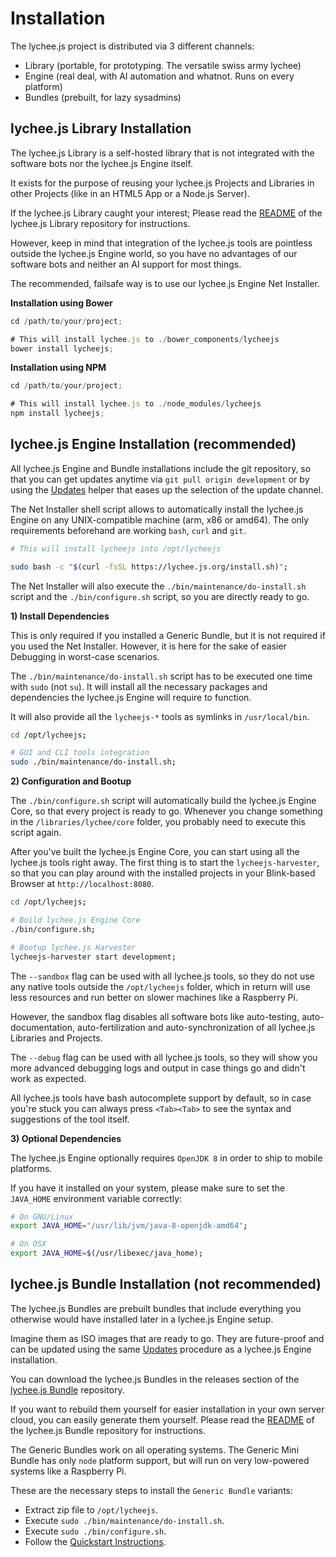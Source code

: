 
# Installation

The lychee.js project is distributed via 3 different channels:

- Library (portable, for prototyping. The versatile swiss army lychee)
- Engine (real deal, with AI automation and whatnot. Runs on every platform)
- Bundles (prebuilt, for lazy sysadmins)



## lychee.js Library Installation

The lychee.js Library is a self-hosted library that is not integrated
with the software bots nor the lychee.js Engine itself.

It exists for the purpose of reusing your lychee.js Projects and
Libraries in other Projects (like in an HTML5 App or a Node.js Server).

If the lychee.js Library caught your interest;  Please read the
[README](https://github.com/Artificial-Engineering/lycheejs-library/blob/master/README.md)
of the lychee.js Library repository for instructions.

However, keep in mind that integration of the lychee.js tools are
pointless outside the lychee.js Engine world, so you have no
advantages of our software bots and neither an AI support for
most things.

The recommended, failsafe way is to use our lychee.js Engine
Net Installer.



**Installation using Bower**

```javascript
cd /path/to/your/project;

# This will install lychee.js to ./bower_components/lycheejs
bower install lycheejs;
```



**Installation using NPM**

```javascript
cd /path/to/your/project;

# This will install lychee.js to ./node_modules/lycheejs
npm install lycheejs;
```



## lychee.js Engine Installation (recommended)

All lychee.js Engine and Bundle installations include the git
repository, so that you can get updates anytime via
`git pull origin development` or by using the [Updates](./Updates.md)
helper that eases up the selection of the update channel.


The Net Installer shell script allows to automatically install
the lychee.js Engine on any UNIX-compatible machine (arm, x86 or
amd64). The only requirements beforehand are working `bash`,
`curl` and `git`.

```bash
# This will install lycheejs into /opt/lycheejs

sudo bash -c "$(curl -fsSL https://lychee.js.org/install.sh)";
```

The Net Installer will also execute the `./bin/maintenance/do-install.sh`
script and the `./bin/configure.sh` script, so you are directly
ready to go.



**1) Install Dependencies**

This is only required if you installed a Generic Bundle, but it
is not required if you used the Net Installer. However, it is
here for the sake of easier Debugging in worst-case scenarios.

The `./bin/maintenance/do-install.sh` script has to be executed
one time with `sudo` (not `su`). It will install all the
necessary packages and dependencies the lychee.js Engine will
require to function.

It will also provide all the `lycheejs-*` tools as symlinks in
`/usr/local/bin`.

```bash
cd /opt/lycheejs;

# GUI and CLI tools integration
sudo ./bin/maintenance/do-install.sh;
```



**2) Configuration and Bootup**

The `./bin/configure.sh` script will automatically build the
lychee.js Engine Core, so that every project is ready to go.
Whenever you change something in the `/libraries/lychee/core`
folder, you probably need to execute this script again.

After you've built the lychee.js Engine Core, you can start
using all the lychee.js tools right away. The first thing is
to start the `lycheejs-harvester`, so that you can play around
with the installed projects in your Blink-based Browser at
`http://localhost:8080`.

```bash
cd /opt/lycheejs;

# Build lychee.js Engine Core
./bin/configure.sh;

# Bootup lychee.js Harvester
lycheejs-harvester start development;
```

The `--sandbox` flag can be used with all lychee.js tools, so
they do not use any native tools outside the `/opt/lycheejs`
folder, which in return will use less resources and run better
on slower machines like a Raspberry Pi.

However, the sandbox flag disables all software bots like
auto-testing, auto-documentation, auto-fertilization and
auto-synchronization of all lychee.js Libraries and Projects.

The `--debug` flag can be used with all lychee.js tools, so
they will show you more advanced debugging logs and output
in case things go and didn't work as expected.

All lychee.js tools have bash autocomplete support by default,
so in case you're stuck you can always press `<Tab><Tab>` to
see the syntax and suggestions of the tool itself.



**3) Optional Dependencies**

The lychee.js Engine optionally requires `OpenJDK 8` in order
to ship to mobile platforms.

If you have it installed on your system, please make sure to
set the `JAVA_HOME` environment variable correctly:

```bash
# On GNU/Linux
export JAVA_HOME="/usr/lib/jvm/java-8-openjdk-amd64";

# On OSX
export JAVA_HOME=$(/usr/libexec/java_home);
```


## lychee.js Bundle Installation (not recommended)

The lychee.js Bundles are prebuilt bundles that include everything
you otherwise would have installed later in a lychee.js Engine setup.

Imagine them as ISO images that are ready to go. They are future-proof
and can be updated using the same [Updates](../Updates.md) procedure
as a lychee.js Engine installation.

You can download the lychee.js Bundles in the releases section of the
[lychee.js Bundle](https://github.com/Artificial-Engineering/lycheejs-bundle/releases)
repository.

If you want to rebuild them yourself for easier installation in your
own server cloud, you can easily generate them yourself. Please read
the [README](https://github.com/Artificial-Engineering/lycheejs-bundle/blob/master/README.md)
of the lychee.js Bundle repository for instructions.

The Generic Bundles work on all operating systems. The Generic Mini
Bundle has only `node` platform support, but will run on very low-powered
systems like a Raspberry Pi.

These are the necessary steps to install the `Generic Bundle` variants:

- Extract zip file to `/opt/lycheejs`.
- Execute `sudo ./bin/maintenance/do-install.sh`.
- Execute `sudo ./bin/configure.sh`.
- Follow the [Quickstart Instructions](https://github.com/Artificial-Engineering/lycheejs#quickstart).
